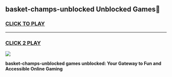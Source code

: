 
## basket-champs-unblocked Unblocked Games👋
<h3>
<a href="https://news.freeplayer.one?title=basket-champs-unblocked&ref=16F">CLICK TO PLAY</a></h3>
<hr>

<h3>
<a href="https://news.freeplayer.one?title=basket-champs-unblocked&ref=16F">CLICK 2 PLAY</a>
  
</h3>

<a href="https://news.freeplayer.one?title=basket-champs-unblocked&ref=16F/"><img src="https://clearcache.store/games.png"></a>


**basket-champs-unblocked games unblocked: Your Gateway to Fun and Accessible Online Gaming**

